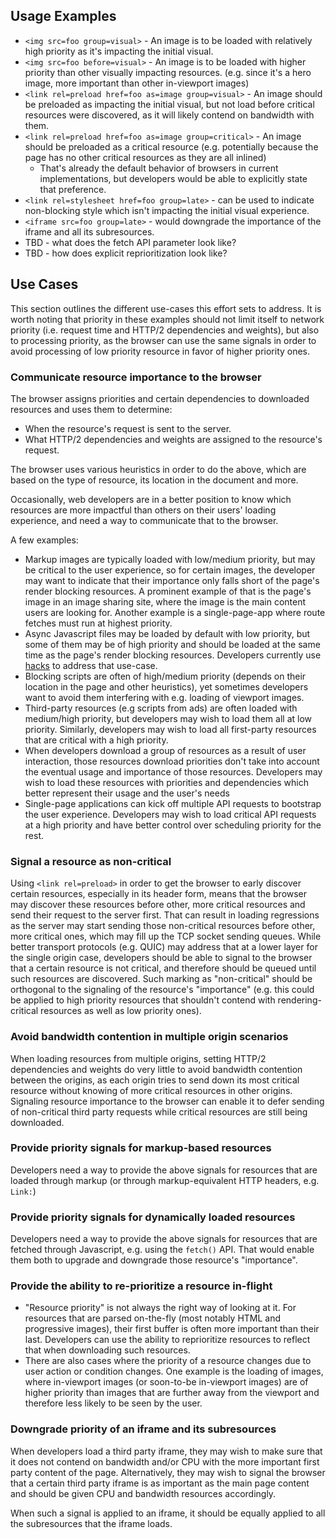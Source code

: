 ## Usage Examples

* `<img src=foo group=visual>` - An image is to be loaded with relatively high
  priority as it's impacting the initial visual.
* `<img src=foo before=visual>` - An image is to be loaded with higher priority
  than other visually impacting resources. (e.g. since it's a hero image, more
  important than other in-viewport images)
* `<link rel=preload href=foo as=image group=visual>` - An image should be
  preloaded as impacting the initial visual, but not load before critical
  resources were discovered, as it will likely contend on bandwidth with them.
* `<link rel=preload href=foo as=image group=critical>` - An image should be
  preloaded as a critical resource (e.g. potentially because the page has no
  other critical resources as they are all inlined)
    * That's already the default behavior of browsers in current
      implementations, but developers would be able to explicitly state that
      preference.
* `<link rel=stylesheet href=foo group=late>` - can be used to indicate
  non-blocking style which isn't impacting the initial visual experience.
* `<iframe src=foo group=late>` - would downgrade the importance of the iframe
  and all its subresources.
* TBD - what does the fetch API parameter look like?
* TBD - how does explicit reprioritization look like?


## Use Cases

This section outlines the different use-cases this effort sets to
address. It is worth noting that priority in these examples should not
limit itself to network priority (i.e. request time and HTTP/2
dependencies and weights), but also to processing priority, as the
browser can use the same signals in order to avoid processing of low
priority resource in favor of higher priority ones.

### Communicate resource importance to the browser
The browser assigns priorities and certain dependencies to downloaded
resources and uses them to determine:
* When the resource's request is sent to the server.
* What HTTP/2 dependencies and weights are assigned to the resource's
  request.

The browser uses various heuristics in order to do the above, which are
based on the type of resource, its location in the document and more.

Occasionally, web developers are in a better position to know which
resources are more impactful than others on their users' loading experience,
and need a way to communicate that to the browser.

A few examples:
* Markup images are typically loaded with low/medium priority, but may
  be critical to the user experience, so for certain images, the
developer may want to indicate that their importance only falls short of
the page's render blocking resources. A prominent example of that is
the page's image in an image sharing site, where the image is the
main content users are looking for. Another example is a single-page-app
where route fetches must run at highest priority.
* Async Javascript files may be loaded by default with low priority, but
  some of them may be of high priority and should be loaded at the same
time as the page's render blocking resources. Developers currently use
[hacks](https://twitter.com/cramforce/status/900445266750263296) to
address that use-case.
* Blocking scripts are often of high/medium priority (depends on their
  location in the page and other heuristics), yet sometimes developers
want to avoid them interfering with e.g. loading of viewport images.
* Third-party resources (e.g scripts from ads) are often loaded with 
medium/high priority, but developers may wish to load them all at low 
priority. Similarly, developers may wish to load all first-party 
resources that are critical with a high priority.
* When developers download a group of resources as a result of user interaction, those 
resources download priorities don't take into account the eventual usage and importance 
of those resources. Developers may wish to load these resources with priorities and 
dependencies which better represent their usage and the user's needs
* Single-page applications can kick off multiple API requests to
bootstrap the user experience. Developers may wish to load critical 
API requests at a high priority and have better control over scheduling
priority for the rest.

### Signal a resource as non-critical
Using `<link rel=preload>` in order to get the browser to early
discover certain resources, especially in its header form,  means that the
browser may discover these resources before other, more critical resources and
send their request to the server first. That can result in loading regressions
as the server may start sending those non-critical resources before other, more
critical ones, which may fill up the TCP socket sending queues.
While better transport protocols (e.g. QUIC) may address that at a lower layer
for the single origin case, developers should be able to signal to the browser
that a certain resource is not critical, and therefore should be queued until
such resources are discovered.
Such marking as "non-critical" should be orthogonal to the signaling of
the resource's "importance" (e.g. this could be applied to high priority
resources that shouldn't contend with rendering-critical resources as
well as low priority ones).

### Avoid bandwidth contention in multiple origin scenarios
When loading resources from multiple origins, setting HTTP/2
dependencies and weights do very little to avoid bandwidth contention
between the origins, as each origin tries to send down its most critical
resource without knowing of more critical resources in other origins.
Signaling resource importance to the browser can enable it to defer
sending of non-critical third party requests while critical resources
are still being downloaded.

### Provide priority signals for markup-based resources
Developers need a way to provide the above signals for resources that
are loaded through markup (or through markup-equivalent HTTP headers,
e.g. `Link:`)

### Provide priority signals for dynamically loaded resources
Developers need a way to provide the above signals for resources that
are fetched through Javascript, e.g. using the `fetch()` API.
That would enable them both to upgrade and downgrade those resource's
"importance".

### Provide the ability to re-prioritize a resource in-flight
* "Resource priority" is not always the right way of looking at it. For
resources that are parsed on-the-fly (most notably HTML and progressive images),
their first buffer is often more important than their last. Developers
can use the ability to reprioritize resources to reflect that when
downloading such resources.
* There are also cases where the priority of a resource changes due to
  user action or condition changes. One example is the loading of
images, where in-viewport images (or soon-to-be in-viewport images) are
of higher priority than images that are further away from the viewport
and therefore less likely to be seen by the user.

### Downgrade priority of an iframe and its subresources
When developers load a third party iframe, they may wish to make sure
that it does not contend on bandwidth and/or CPU with the more important
first party content of the page. Alternatively, they may wish to
signal the browser that a certain third party iframe is as important as
the main page content and should be given CPU and bandwidth resources
accordingly.

When such a signal is applied to an iframe, it should be equally applied
to all the subresources that the iframe loads.